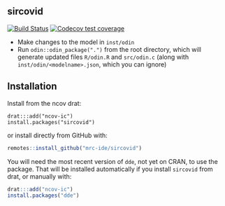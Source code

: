 ## sircovid

<!-- badges: start -->
[![Build Status](https://travis-ci.com/mrc-ide/sircovid.svg?branch=master)](https://travis-ci.com/mrc-ide/sircovid)
[![Codecov test coverage](https://codecov.io/gh/mrc-ide/sircovid/branch/master/graph/badge.svg)](https://codecov.io/gh/mrc-ide/sircovid?branch=master)
<!-- badges: end -->

* Make changes to the model in `inst/odin`
* Run `odin::odin_package(".")` from the root directory, which will generate updated files `R/odin.R` and `src/odin.c` (along with `inst/odin/<modelname>.json`, which you can ignore)

## Installation

Install from the ncov drat:

```
drat:::add("ncov-ic")
install.packages("sircovid")
```

or install directly from GitHub with:

```r
remotes::install_github("mrc-ide/sircovid")
```

You will need the most recent version of `dde`, not yet on CRAN, to use the package.  That will be installed automatically if you install `sircovid` from drat, or manually with:

```r
drat:::add("ncov-ic")
install.packages("dde")
```
